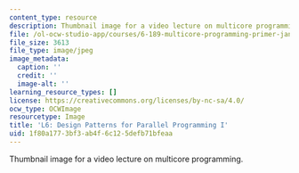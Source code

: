 ```yaml
---
content_type: resource
description: Thumbnail image for a video lecture on multicore programming.
file: /ol-ocw-studio-app/courses/6-189-multicore-programming-primer-january-iap-2007/1f80a1773bf3ab4f6c125defb71bfeaa_l6.jpg
file_size: 3613
file_type: image/jpeg
image_metadata:
  caption: ''
  credit: ''
  image-alt: ''
learning_resource_types: []
license: https://creativecommons.org/licenses/by-nc-sa/4.0/
ocw_type: OCWImage
resourcetype: Image
title: 'L6: Design Patterns for Parallel Programming I'
uid: 1f80a177-3bf3-ab4f-6c12-5defb71bfeaa
---
```

Thumbnail image for a video lecture on multicore programming.